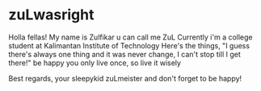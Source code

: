 # zuLwasright
Holla fellas! My name is Zulfikar u can call me ZuL
Currently i'm a college student at Kalimantan Institute of Technology
Here's the things, "I guess there's always one thing and it was never change, I can't stop till I get there!"
be happy you only live once, so live it wisely

Best regards, your sleepykid zuLmeister
and don't forget to be happy!
